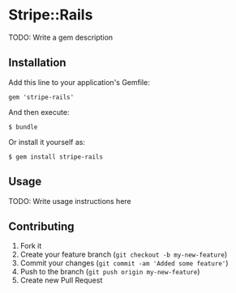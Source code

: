 # Stripe::Rails

TODO: Write a gem description

## Installation

Add this line to your application's Gemfile:

    gem 'stripe-rails'

And then execute:

    $ bundle

Or install it yourself as:

    $ gem install stripe-rails

## Usage

TODO: Write usage instructions here

## Contributing

1. Fork it
2. Create your feature branch (`git checkout -b my-new-feature`)
3. Commit your changes (`git commit -am 'Added some feature'`)
4. Push to the branch (`git push origin my-new-feature`)
5. Create new Pull Request
